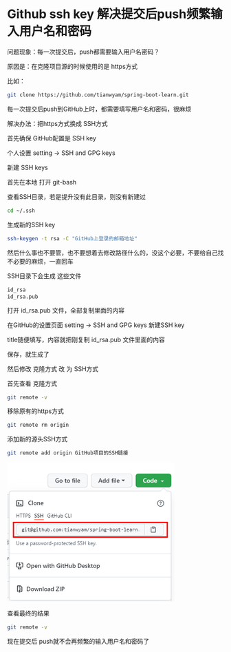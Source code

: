 

# Github ssh key 解决提交后push频繁输入用户名和密码



问题现象：每一次提交后，push都需要输入用户名密码？





原因是：在克隆项目源的时候使用的是 https方式

比如：

~~~bash
git clone https://github.com/tianwyam/spring-boot-learn.git
~~~



每一次提交后push到GitHub上时，都需要填写用户名和密码，很麻烦



解决办法：把https方式换成 SSH方式 







首先确保 GitHub配置是 SSH key



个人设置 setting -> SSH and GPG keys 



新建 SSH keys



首先在本地 打开 git-bash



查看SSH目录，若是提升没有此目录，则没有新建过

~~~bash
cd ~/.ssh
~~~



生成新的SSH key

~~~bash
ssh-keygen -t rsa -C "GitHub上登录的邮箱地址"
~~~



然后什么事也不要管，也不要想着去修改路径什么的，没这个必要，不要给自己找不必要的麻烦，一直回车



SSH目录下会生成 这些文件

~~~
id_rsa
id_rsa.pub
~~~



打开 id_rsa.pub 文件，全部复制里面的内容



在GitHub的设置页面 setting  -> SSH and GPG keys  新建SSH key

title随便填写，内容就把刚复制 id_rsa.pub 文件里面的内容



保存，就生成了



然后修改 克隆方式 改 为 SSH方式



首先查看 克隆方式

~~~bash
git remote -v
~~~





移除原有的https方式

~~~bash
git remote rm origin
~~~



添加新的源头SSH方式

~~~bash
git remote add origin GitHub项目的SSH链接
~~~



![1629638478935](img\github_ssh_remote.png)





查看最终的结果

~~~bash
git remote -v
~~~







现在提交后 push就不会再频繁的输入用户名和密码了





